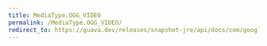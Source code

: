 ```yaml
---
title: MediaType.OGG_VIDEO
permalink: /MediaType.OGG_VIDEO/
redirect_to: https://guava.dev/releases/snapshot-jre/api/docs/com/google/common/net/MediaType.html#OGG_VIDEO
---
```

